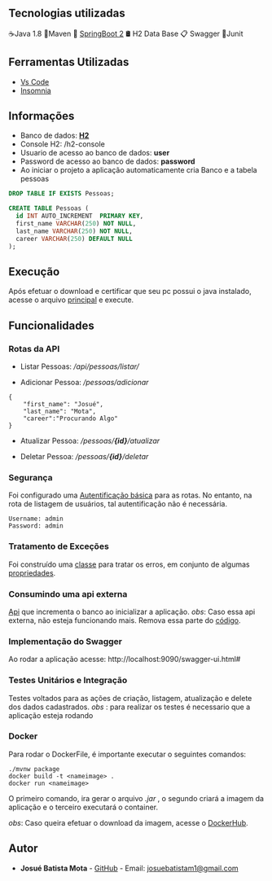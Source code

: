 
## Tecnologias utilizadas
☕️Java 1.8
🍂Maven
🌿 [SpringBoot 2](https://start.spring.io/) 
🛢️ H2 Data Base 
📋 Swagger
🔎Junit

## Ferramentas Utilizadas
- [Vs Code](https://code.visualstudio.com/docs/languages/java)
- [Insomnia](https://insomnia.rest/download/)

## Informações
- Banco de dados: [**H2**](https://github.com/Josuebmota/ApiSpringBoot/blob/master/src/main/resources/application.properties)
- Console H2: /h2-console
- Usuario de acesso ao banco de dados: **user**
- Password de acesso ao banco de dados: **password**
- Ao iniciar o projeto a aplicação automaticamente cria Banco e a tabela pessoas

```sql
DROP TABLE IF EXISTS Pessoas;

CREATE TABLE Pessoas (
  id INT AUTO_INCREMENT  PRIMARY KEY,
  first_name VARCHAR(250) NOT NULL,
  last_name VARCHAR(250) NOT NULL,
  career VARCHAR(250) DEFAULT NULL
);
```
## Execução
Após efetuar o download e certificar que seu pc possui o java instalado, acesse o arquivo [principal](https://github.com/Josuebmota/ApiSpringBoot/blob/master/src/main/java/com/example/apispringboot/ApiSpringBootApplication.java) e execute.

## Funcionalidades

### Rotas da API

- Listar Pessoas: */api/pessoas/listar/*

- Adicionar Pessoa: */pessoas/adicionar*
```
{
    "first_name": "Josué", 
    "last_name": "Mota",
    "career":"Procurando Algo"
}
```

- Atualizar Pessoa: */pessoas/**{id}**/atualizar*

- Deletar Pessoa: */pessoas/**{id}**/deletar*

### Segurança

Foi configurado uma [Autentificação básica](https://github.com/Josuebmota/ApiSpringBoot/blob/master/src/main/java/com/desafio3/desafio03/config/SegurancaConfig.java) para as rotas. No entanto, na rota de listagem de usuários, tal autentificação não é necessária.
```
Username: admin
Password: admin
```

### Tratamento de Exceções
Foi construído uma [classe](https://github.com/Josuebmota/ApiSpringBoot/tree/master/src/main/java/com/desafio3/desafio03/exceptions) para tratar os erros, em conjunto de algumas [propriedades](https://github.com/Josuebmota/ApiSpringBoot/blob/master/src/main/resources/ValidationMessages.properties).

### Consumindo uma api externa
[Api](http://5e61af346f5c7900149bc5b3.mockapi.io/desafio03/employer) que  incrementa o banco ao inicializar a aplicação.
*obs*: Caso essa api externa, não esteja funcionando mais. Remova essa parte do [código](https://github.com/Josuebmota/ApiSpringBoot/blob/master/src/main/java/com/example/apispringboot/ApiSpringBootApplication.java).

### Implementação do Swagger
Ao rodar a aplicação acesse: http://localhost:9090/swagger-ui.html#

### Testes Unitários e Integração
Testes voltados para as ações de criação, listagem, atualização e delete dos dados cadastrados.
*obs* : para realizar os testes é necessario que a aplicação esteja rodando

### Docker

Para rodar o DockerFile, é importante executar o seguintes comandos:
```
./mvnw package
docker build -t <nameimage> .
docker run <nameimage>
```
O primeiro comando, ira gerar o arquivo *.jar* , o segundo criará a imagem da aplicação e o terceiro executará o container.

*obs*: Caso queira efetuar o download da imagem, acesse o [DockerHub](https://hub.docker.com/r/danmorthus/apispringboot).

## [](<[https://github.com/Josuebmota/ApiSpringBoot](https://github.com/Josuebmota/ApiSpringBoot)#autor>)Autor

- **Josué Batista Mota** - [GitHub](https://github.com/Josuebmota) - Email: [josuebatistam1@gmail.com](mailto:josuebatistam1@gmail.com)

